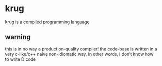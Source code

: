 # krug
krug is a compiled programming language

## warning
this is in no way a production-quality compiler!
the code-base is written in a very c-like/c++ naive non-idiomatic way, in other words,
i don't know how to write D code